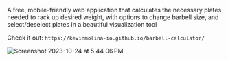 A free, mobile-friendly web application that calculates the necessary plates needed to rack up desired weight, with options to change barbell size, and select/deselect plates in a beautiful visualization tool

Check it out: `https://kevinmolina-io.github.io/barbell-calculator/`

![Screenshot 2023-10-24 at 5 44 06 PM](https://github.com/kevinmolina-io/barbell-calculator/assets/39111772/46ef6d52-f661-4017-a456-3ec023bf49b8)

